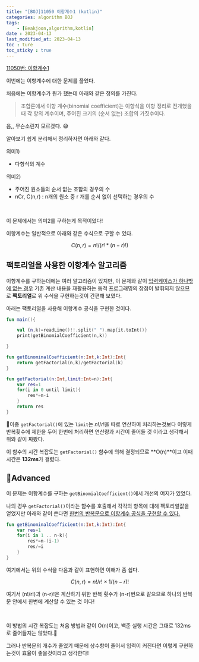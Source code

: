 ```yaml
---
title: "[BOJ]11050 이항계수1 (kotlin)"
categories: algorithm BOJ
tags:
    - [Beakjoon,algorithm,kotlin]
date : 2023-04-13
last_modified_at: 2023-04-13
toc : ture
toc_sticky : true
---
```


[11050번: 이항계수1](https://www.acmicpc.net/problem/11050)

이번에는 이항계수에 대한 문제를 풀었다.

처음에는 이항계수가 뭔가 했는데 아래와 같은 정의를 가진다.

> 조합론에서 이항 계수(binomial coefficient)는 이항식을 이항 정리로 전개했을 때 각 항의 계수이며, 주어진 크기의 (순서 없는) 조합의 가짓수이다.

음,, 무슨소린지 모르겠다. 😅

알아보기 쉽게 분리해서 정리하자면 아래와 같다.

의미1)

- 다항식의 계수

의미2) 

- 주어진 원소들의 순서 없는 조합의 경우의 수
- nCr, C(n,r) : n개의 원소 중 r 개를 순서 없이 선택하는 경우의 수

<br>

이 문제에서는 의미2를 구하는게 목적이었다!

이항계수는 일반적으로 아래와 같은 수식으로 구할 수 있다.

$$
C(n,r)=n!/(r!*(n-r)!)
$$

## 팩토리얼을 사용한 이항계수 알고리즘

이항계수를 구하는데에는 여러 알고리즘이 있지만, 이 문제와 같이 <U>입력케이스가 하나밖에 없는 경우</U> 기존 계산 내용을 재활용하는 동적 프로그래밍의 장점이 발휘되지 않으므로 **팩토리얼**로 위 수식을 구현하는것이 간편해 보였다.

아래는 팩토리얼을 사용해 이항계수 공식을 구현한 것이다.

```kotlin
fun main(){

    val (n,k)=readLine()!!.split(" ").map{it.toInt()}
    print(getBinomialCoefficient(n,k))

}

fun getBinominalCoefficient(n:Int,k:Int):Int{
    return getFactorial(n,k)/getFactorial(k)
}

fun getFactorial(n:Int,limit:Int=n):Int{
    var res=1
    for(i in 0 until limit){
        res*=n-i
    }
    return res
}
```

🤔이중 `getFactorial()`에 있는 `limit`는 $n!/r!$을 따로 연산하여 처리하는것보다 이렇게 반복횟수에 제한을 두어 한번에 처리하면 연산량과 시간이 줄어들 것 이라고 생각해서 위와 같이 짜봤다.

이 함수의 시간 복잡도는 `getFactorial()` 함수에 의해 결정되므로 **O(n)**이고 이때 시간은 **132ms**가 걸렸다.

## 🚀Advanced

이 문제는 이항계수를 구하는 `getBinomialCoefficient()`에서 개선의 여지가 있었다.

나의 경우 `getFactorial()`이라는 함수를 호출해서 각각의 항목에 대해 팩토리얼값을 얻었지만 아래와 같이 쓴다면 <U>한번의 반복문으로 이항계수 공식을 구현할 수 있다.</U>

```kotlin
fun getBinominalCoefficient(n:Int,k:Int):Int{
	var res=1
	for(i in 1 .. n-k){
		res*=n-(i-1)
		res/=i
	}
}
```

여기에서는 위의 수식을 다음과 같이 표현하면 이해가 좀 쉽다.

$$
C(n,r)=n!/r!  ×  1/(n-r)!
$$

여기서 (n!/r!)과 (n-r)!은 계산하기 위한 반복 횟수가 (n-r)번으로  같으므로 하나의 반복문 안에서 한번에 계산할 수 있는 것 이다!

<br>

이 방법의 시간 복잡도는 처음 방법과 같이 O(n)이고, 백준 실행 시간은 그대로 132ms로 줄어들지는 않았다.🥲 

그러나 반복문의 개수가 줄었기 때문에 상수항이 줄어서 입력이 커진다면 이렇게 구현하는것이 효율이 좋을것이라고 생각한다!